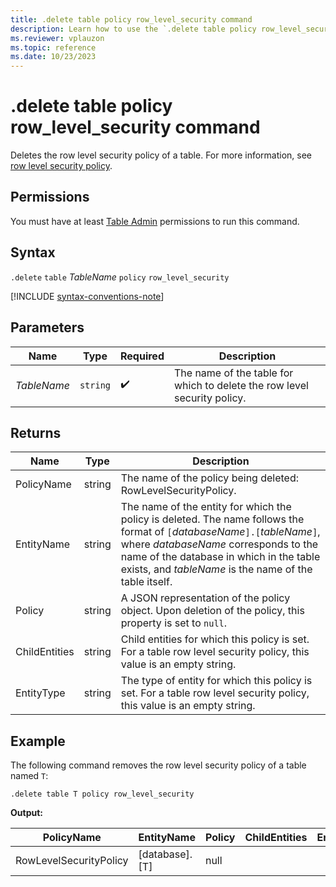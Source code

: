 ```yaml
---
title: .delete table policy row_level_security command
description: Learn how to use the `.delete table policy row_level_security` command to delete the row level security of a table
ms.reviewer: vplauzon
ms.topic: reference
ms.date: 10/23/2023
---
```

# .delete table policy row_level_security command

Deletes the row level security policy of a table. For more information, see [row level security policy](row-level-security-policy.md).

## Permissions

You must have at least [Table Admin](access-control/role-based-access-control.md) permissions to run this command.

## Syntax

`.delete` `table` *TableName* `policy` `row_level_security`

[!INCLUDE [syntax-conventions-note](../../includes/syntax-conventions-note.md)]

## Parameters

| Name        | Type   | Required | Description        |
|-------------|--------|----------|--------------------|
| *TableName* | `string` |  :heavy_check_mark:  | The name of the table for which to delete the row level security policy. |

## Returns

| Name          | Type   | Description
|---------------|--------|------------------------------------------------------------------------------------------------------------------------------------------------------------------------------------------------------------------------------------------------------------------------------|
| PolicyName    | string | The name of the policy being deleted: RowLevelSecurityPolicy.
| EntityName    | string | The name of the entity for which the policy is deleted. The name follows the format of `[`*databaseName*`].[`*tableName*`]`, where *databaseName* corresponds to the name of the database in which in the table exists, and *tableName* is the name of the table itself.
| Policy        | string | A JSON representation of the policy object. Upon deletion of the policy, this property is set to `null`.
| ChildEntities | string | Child entities for which this policy is set. For a table row level security policy, this value is an empty string.                                                                                                                                                                     |
| EntityType    | string | The type of entity for which this policy is set. For a table row level security policy, this value is an empty string.                                                                                                                                                                     |

## Example

The following command removes the row level security policy of a table named `T`:

```kusto
.delete table T policy row_level_security
```

**Output:**

| PolicyName       | EntityName     | Policy                                                           | ChildEntities | EntityType |
|------------------|----------------|------------------------------------------------------------------|---------------|------------|
| RowLevelSecurityPolicy | [database].[T] | null                                                             |               |            |
